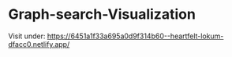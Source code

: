 # Graph-search-Visualization
Visit under: https://6451a1f33a695a0d9f314b60--heartfelt-lokum-dfacc0.netlify.app/
